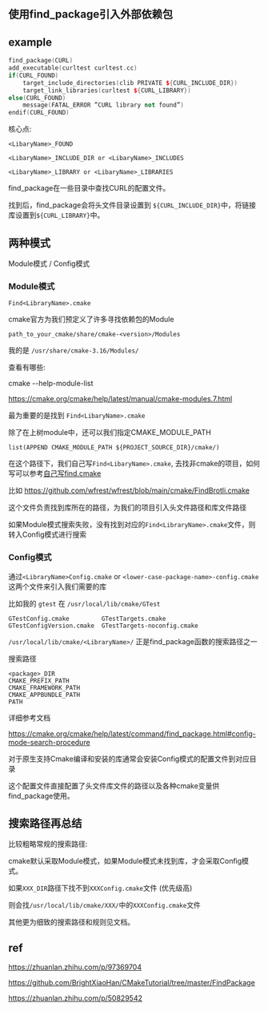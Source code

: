 ## 使用find_package引入外部依赖包

## example

```cpp
find_package(CURL)
add_executable(curltest curltest.cc)
if(CURL_FOUND)
    target_include_directories(clib PRIVATE ${CURL_INCLUDE_DIR})
    target_link_libraries(curltest ${CURL_LIBRARY})
else(CURL_FOUND)
    message(FATAL_ERROR ”CURL library not found”)
endif(CURL_FOUND)
```

核心点:

`<LibaryName>_FOUND`

`<LibaryName>_INCLUDE_DIR or <LibaryName>_INCLUDES`

`<LibaryName>_LIBRARY or <LibaryName>_LIBRARIES`

find_package在一些目录中查找CURL的配置文件。

找到后，find_package会将头文件目录设置到 `${CURL_INCLUDE_DIR}`中，将链接库设置到`${CURL_LIBRARY}`中。

## 两种模式

Module模式 / Config模式

### Module模式

`Find<LibraryName>.cmake`

cmake官方为我们预定义了许多寻找依赖包的Module

`path_to_your_cmake/share/cmake-<version>/Modules`

我的是 `/usr/share/cmake-3.16/Modules/`

查看有哪些:

cmake --help-module-list

https://cmake.org/cmake/help/latest/manual/cmake-modules.7.html

最为重要的是找到 `Find<LibaryName>.cmake`

除了在上树module中，还可以我们指定CMAKE_MODULE_PATH

```
list(APPEND CMAKE_MODULE_PATH ${PROJECT_SOURCE_DIR}/cmake/)
```

在这个路径下，我们自己写`Find<LibaryName>.cmake`, 去找非cmake的项目，如何写可以参考[自己写find.cmake](./find_cmake.md)

比如 https://github.com/wfrest/wfrest/blob/main/cmake/FindBrotli.cmake

这个文件负责找到库所在的路径，为我们的项目引入头文件路径和库文件路径

如果Module模式搜索失败，没有找到对应的`Find<LibraryName>.cmake`文件，则转入Config模式进行搜索

### Config模式

通过`<LibraryName>Config.cmake` or `<lower-case-package-name>-config.cmake`这两个文件来引入我们需要的库

比如我的 `gtest` 在 `/usr/local/lib/cmake/GTest`

```
GTestConfig.cmake         GTestTargets.cmake
GTestConfigVersion.cmake  GTestTargets-noconfig.cmake
```

`/usr/local/lib/cmake/<LibraryName>/` 正是find_package函数的搜索路径之一

搜索路径

```
<package>_DIR
CMAKE_PREFIX_PATH
CMAKE_FRAMEWORK_PATH
CMAKE_APPBUNDLE_PATH
PATH
```

详细参考文档

https://cmake.org/cmake/help/latest/command/find_package.html#config-mode-search-procedure

对于原生支持Cmake编译和安装的库通常会安装Config模式的配置文件到对应目录

这个配置文件直接配置了头文件库文件的路径以及各种cmake变量供find_package使用。

## 搜索路径再总结

比较粗略常规的搜索路径:

cmake默认采取Module模式，如果Module模式未找到库，才会采取Config模式。

如果`XXX_DIR`路径下找不到`XXXConfig.cmake`文件 (优先级高)

则会找`/usr/local/lib/cmake/XXX/`中的`XXXConfig.cmake`文件

其他更为细致的搜索路径和规则见文档。

## ref

https://zhuanlan.zhihu.com/p/97369704

https://github.com/BrightXiaoHan/CMakeTutorial/tree/master/FindPackage

https://zhuanlan.zhihu.com/p/50829542